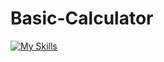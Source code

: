 # Basic-Calculator

[![My Skills](https://skillicons.dev/icons?i=git,html,css,js)](https://skillicons.dev)

